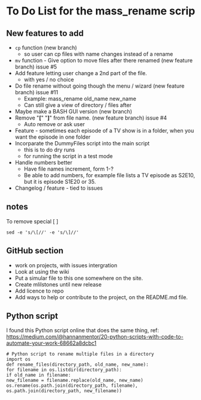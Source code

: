 # To Do List for the mass_rename scrip

## New features to add
* ```cp``` function (new branch)
	- so user can cp files with name changes instead of a rename
* ```mv``` function - Give option to move files after there renamed (new feature branch) issue #5
* Add feature letting user change a 2nd part of the file.
	- with yes / no choice
* Do file rename without going though the menu / wizard (new feature branch) issue #11
	- Example: mass_rename old_name new_name
	- Can still give a view of directory / files after
* Maybe make a BASH GUI version (new branch)
* Remove "**[**" "__]__" from file name. (new feature branch) issue #4
	- Auto remove or ask user
* Feature - sometimes each episode of a TV show is in a folder, when you want the episode in one folder
* Incorparate the DummyFiles script into the main script
	- this is to do dry runs
	- for running the script in a test mode
* Handle numbers better
	- Have file names increment, form 1-? 
	- Be able to add numbers, for example file lists a TV episode as S2E10, but it is episode S1E20 or 35.  
* Changelog / feature - tied to issues

## notes
To remove special [ ] 
```
sed -e 's/\[//' -e 's/\]//'
```

## GitHub section
* work on projects, with issues intergration
* Look at using the wiki
* Put a simular file to this one somewhere on the site.
* Create mlilstones until new release
* Add licence to repo
* Add ways to help or contribute to the project, on the README.md file.

## Python script
I found this Python script online that does the same thing, ref: https://medium.com/@hannanmentor/20-python-scripts-with-code-to-automate-your-work-68662a8dcbc1
```
# Python script to rename multiple files in a directory
import os
def rename_files(directory_path, old_name, new_name):
for filename in os.listdir(directory_path):
if old_name in filename:
new_filename = filename.replace(old_name, new_name)
os.rename(os.path.join(directory_path, filename), os.path.join(directory_path, new_filename))
```

